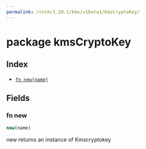 ```yaml
---
permalink: /cnrm/1.20.1/kms/v1beta1/kmsCryptoKey/
---
```


# package kmsCryptoKey



## Index

* [`fn new(name)`](#fn-new)

## Fields

### fn new

```ts
new(name)
```

new returns an instance of Kmscryptokey